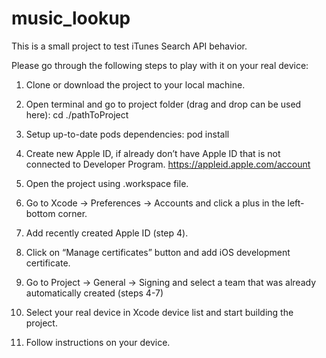 # music_lookup

This is a small project to test iTunes Search API behavior. 

Please go through the following steps to play with it on your real device: 
1. Clone or download the project to your local machine.

2. Open terminal and go to project folder (drag and drop can be used here): 
cd ./pathToProject 

3. Setup up-to-date pods dependencies: 
pod install 

4. Create new Apple ID, if already don’t have Apple ID that is not connected to Developer Program.
https://appleid.apple.com/account

5. Open the project using .workspace file.

6. Go to Xcode -> Preferences -> Accounts and click a plus in the left-bottom corner.

7. Add recently created Apple ID (step 4).

8. Click on “Manage certificates” button and add iOS development certificate.

9. Go to Project -> General -> Signing and select a team that was already automatically created (steps 4-7)

10. Select your real device in Xcode device list and start building the project.

11. Follow instructions on your device.
